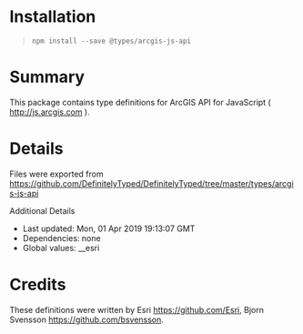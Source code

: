 # Installation
> `npm install --save @types/arcgis-js-api`

# Summary
This package contains type definitions for ArcGIS API for JavaScript ( http://js.arcgis.com ).

# Details
Files were exported from https://github.com/DefinitelyTyped/DefinitelyTyped/tree/master/types/arcgis-js-api

Additional Details
 * Last updated: Mon, 01 Apr 2019 19:13:07 GMT
 * Dependencies: none
 * Global values: __esri

# Credits
These definitions were written by Esri <https://github.com/Esri>, Bjorn Svensson <https://github.com/bsvensson>.
